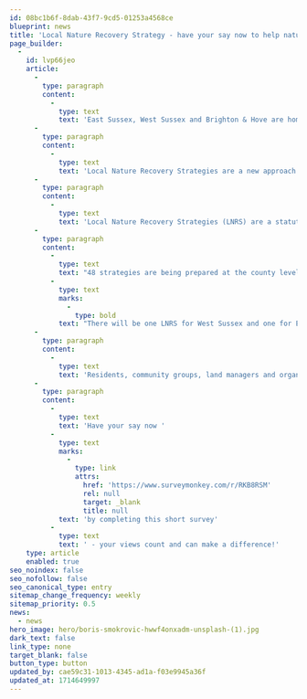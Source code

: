 ```yaml
---
id: 08bc1b6f-8dab-43f7-9cd5-01253a4568ce
blueprint: news
title: 'Local Nature Recovery Strategy - have your say now to help nature near you!'
page_builder:
  -
    id: lvp66jeo
    article:
      -
        type: paragraph
        content:
          -
            type: text
            text: 'East Sussex, West Sussex and Brighton & Hove are home to wondrous and iconic wildlife including internationally rare habitats and species. But like the rest of the UK, nature in Sussex urgently needs our help.'
      -
        type: paragraph
        content:
          -
            type: text
            text: 'Local Nature Recovery Strategies are a new approach to help us do that, and everyone in Sussex can take part.'
      -
        type: paragraph
        content:
          -
            type: text
            text: 'Local Nature Recovery Strategies (LNRS) are a statutory requirement from the Environment Act 2021. Their aim is to protect the important places for nature that are left, and identify the opportunities to restore or create it, where it can have the most benefit for wildlife and people.'
      -
        type: paragraph
        content:
          -
            type: text
            text: "48 strategies are being prepared at the county level to cover the whole of England.\_"
          -
            type: text
            marks:
              -
                type: bold
            text: "There will be one LNRS for West Sussex and one for East Sussex covering Brighton & Hove.\_"
      -
        type: paragraph
        content:
          -
            type: text
            text: 'Residents, community groups, land managers and organisations in Sussex will be invited to create shared priorities for nature’s recovery and identify the actions that can be taken to deliver them. These collaboratively produced blueprints will show where there’s a need and the appetite to recover important habitats and species to target funding, investment and action!'
      -
        type: paragraph
        content:
          -
            type: text
            text: 'Have your say now '
          -
            type: text
            marks:
              -
                type: link
                attrs:
                  href: 'https://www.surveymonkey.com/r/RKB8RSM'
                  rel: null
                  target: _blank
                  title: null
            text: 'by completing this short survey'
          -
            type: text
            text: ' - your views count and can make a difference!'
    type: article
    enabled: true
seo_noindex: false
seo_nofollow: false
seo_canonical_type: entry
sitemap_change_frequency: weekly
sitemap_priority: 0.5
news:
  - news
hero_image: hero/boris-smokrovic-hwwf4onxadm-unsplash-(1).jpg
dark_text: false
link_type: none
target_blank: false
button_type: button
updated_by: cae59c31-1013-4345-ad1a-f03e9945a36f
updated_at: 1714649997
---
```

